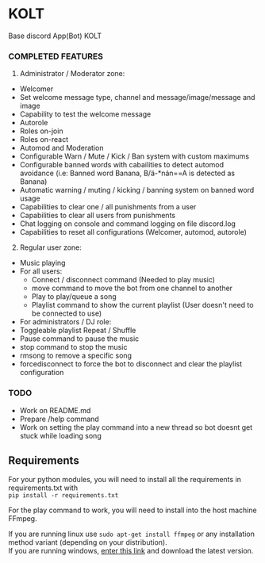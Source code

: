 # KOLT
Base discord App(Bot) KOLT

### COMPLETED FEATURES
1. Administrator / Moderator zone:
 - Welcomer
  - Set welcome message type, channel and message/image/message and image
  - Capability to test the welcome message
 - Autorole
  - Roles on-join
  - Roles on-react
 - Automod and Moderation
  - Configurable Warn / Mute / Kick / Ban system with custom maximums
  - Configurable banned words with cabailities to detect automod avoidance (i.e: Banned word Banana, B/ä-*nán==A is detected as Banana)
  - Automatic warning / muting / kicking / banning system on banned word usage
  - Capabilities to clear one / all punishments from a user
  - Capabilities to clear all users from punishments
  - Chat logging on console and command logging on file discord.log
 - Capabilities to reset all configurations (Welcomer, automod, autorole)
2. Regular user zone:
 - Music playing
  - For all users:
    - Connect / disconnect command (Needed to play music)
    - move command to move the bot from one channel to another
    - Play to play/queue a song
    - Playlist command to show the current playlist (User doesn't need to be connected to use)
  - For administrators / DJ role:
   - Toggleable playlist Repeat / Shuffle
   - Pause command to pause the music
   - stop command to stop the music
   - rmsong to remove a specific song
   - forcedisconnect to force the bot to disconnect and clear the playlist configuration


 
### TODO 
- Work on README.md
- Prepare /help command
- Work on setting the play command into a new thread so bot doesnt get stuck while loading song

## Requirements
For your python modules, you will need to install all the requirements in requirements.txt with  
``` pip install -r requirements.txt ```  

For the play command to work, you will need to install into the host machine FFmpeg.  

If you are running linux use ``` sudo apt-get install ffmpeg ``` or any installation method variant (depending on your distribution).  
If you are running windows, [enter this link](https://ffmpeg.org/download.html) and download the latest version.